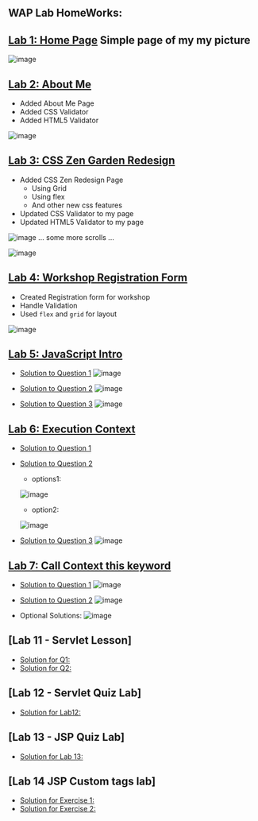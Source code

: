## WAP Lab HomeWorks:

## [Lab 1: Home Page](https://kidusmt.github.io/WAP)  Simple page of my my picture

![image](https://user-images.githubusercontent.com/18373774/115471273-4f0d4680-a1fd-11eb-88ec-78d245a3f4af.png)


## [Lab 2: About Me](https://kidusmt.github.io/WAP/Lab2/about_me.html) 
   - Added About Me Page
   - Added CSS Validator
   - Added HTML5 Validator

![image](https://user-images.githubusercontent.com/18373774/115733549-9e16c100-a34e-11eb-82e0-c0301aca3bd6.png)


## [Lab 3: CSS Zen Garden Redesign](https://kidusmt.github.io/WAP/Lab3/index_css_zen.html) 
   - Added CSS Zen Redesign Page
     - Using Grid
     - Using flex
     - And other new css features
   - Updated CSS Validator to my page
   - Updated HTML5 Validator to my page

![image](https://user-images.githubusercontent.com/18373774/115733109-32ccef00-a34e-11eb-8e10-a181b093eeca.png)
... some more scrolls ...

![image](https://user-images.githubusercontent.com/18373774/115733145-3c565700-a34e-11eb-8c01-43e4a6a4a307.png)

## [Lab 4: Workshop Registration Form](https://kidusmt.github.io/WAP/Lab4/index.html) 
   - Created Registration form for workshop
   - Handle Validation
   - Used `flex` and `grid` for layout
    
![image](https://user-images.githubusercontent.com/18373774/115816816-3056ad80-a3bf-11eb-8ea6-56441c2421a9.png)

## [Lab 5: JavaScript Intro](https://github.com/KidusMT/WAP/tree/master/Lab5) 
   - [Solution to Question 1](https://github.com/KidusMT/WAP/blob/master/Lab5/Question1.js)
   ![image](https://user-images.githubusercontent.com/18373774/115957550-bf9bb800-a4c8-11eb-8b61-2c7cfeb41f42.png)
    
   - [Solution to Question 2](https://github.com/KidusMT/WAP/blob/master/Lab5/Question2.js)
   ![image](https://user-images.githubusercontent.com/18373774/115957562-cde9d400-a4c8-11eb-88b7-d77af794e869.png)

   - [Solution to Question 3](https://github.com/KidusMT/WAP/blob/master/Lab5/Question3.js)
   ![image](https://user-images.githubusercontent.com/18373774/115957571-e5c15800-a4c8-11eb-9832-29b57862c822.png)

## [Lab 6: Execution Context](https://github.com/KidusMT/WAP/tree/master/Lab6) 
   - [Solution to Question 1](https://github.com/KidusMT/WAP/blob/master/Lab6/Question1.md)
    
   - [Solution to Question 2](https://github.com/KidusMT/WAP/blob/master/Lab6/Question2.js)
       - options1:

       ![image](https://user-images.githubusercontent.com/18373774/116237138-77c59c80-a725-11eb-8c1b-693b07f1796d.png)
        
        
       - option2:
        
       ![image](https://user-images.githubusercontent.com/18373774/116257721-e7458700-a739-11eb-9cec-5dea8e54cf41.png)


   - [Solution to Question 3](https://github.com/KidusMT/WAP/blob/master/Lab6/Question3.js)
   ![image](https://user-images.githubusercontent.com/18373774/116258950-01cc3000-a73b-11eb-926d-bf92bf371aa5.png)


## [Lab 7: Call Context this keyword](https://github.com/KidusMT/WAP/tree/master/Lab7) 
   - [Solution to Question 1](https://github.com/KidusMT/WAP/blob/master/Lab7/Question1.js)
   ![image](https://user-images.githubusercontent.com/18373774/116480315-bbfc8e00-a846-11eb-8647-3c82b42e2a19.png)

    
   - [Solution to Question 2](https://github.com/KidusMT/WAP/blob/master/Lab7/Question2.js)
   ![image](https://user-images.githubusercontent.com/18373774/116480235-92436700-a846-11eb-8894-9be697e2221f.png)
   
   - Optional Solutions:
   ![image](https://user-images.githubusercontent.com/18373774/116480290-ac7d4500-a846-11eb-870e-609cf8993d29.png)


## [Lab 11 - Servlet Lesson]
   - [Solution for Q1:](https://github.com/KidusMT/SimpleCalculator1)
   - [Solution for Q2:](https://github.com/KidusMT/SimpleCalculator2)

## [Lab 12 - Servlet Quiz Lab]
   - [Solution for Lab12:](https://github.com/KidusMT/Lab12-ServletQuizLab.git)

## [Lab 13 - JSP Quiz Lab]
   - [Solution for Lab 13:](https://github.com/KidusMT/Lab13-JSPQuizLab)

## [Lab 14 JSP Custom tags lab]
   - [Solution for Exercise 1:](https://github.com/KidusMT/Lab14JSPCustomtagsLab)
   - [Solution for Exercise 2:](https://github.com/KidusMT/Lab14JSPCustomtagsLabExercise2)
